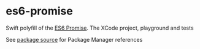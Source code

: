 # es6-promise

Swift polyfill of the [ES6 Promise](https://developer.mozilla.org/en/docs/Web/JavaScript/Reference/Global_Objects/Promise).
The XCode project, playground and tests

See [package source](https://github.com/Efimster/es6-promise) for Package Manager references

